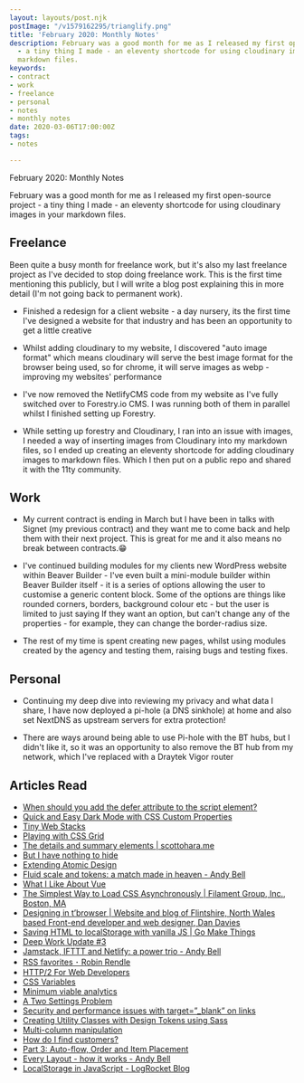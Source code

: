 ```yaml
---
layout: layouts/post.njk
postImage: "/v1579162295/trianglify.png"
title: 'February 2020: Monthly Notes'
description: February was a good month for me as I released my first open-source project
  - a tiny thing I made - an eleventy shortcode for using cloudinary images in your
  markdown files.
keywords:
- contract
- work
- freelance
- personal
- notes
- monthly notes
date: 2020-03-06T17:00:00Z
tags:
- notes

---
```

February 2020: Monthly Notes

February was a good month for me as I released my first open-source project - a tiny thing I made - an eleventy shortcode for using cloudinary images in your markdown files.

## Freelance
Been quite a busy month for freelance work, but it's also my last freelance project as I've decided to stop doing freelance work. This is the first time mentioning this publicly, but I will write a blog post explaining this in more detail (I'm not going back to permanent work).

- Finished a redesign for a client website - a day nursery, its the first time I've designed a website for that industry and has been an opportunity to get a little creative

- Whilst adding cloudinary to my website, I discovered "auto image format" which means cloudinary will serve the best image format for the browser being used, so for chrome, it will serve images as webp - improving my websites' performance

- I've now removed the NetlifyCMS code from my website as I've fully switched over to Forestry.io CMS. I was running both of them in parallel whilst I finished setting up Forestry.

- While setting up forestry and Cloudinary, I ran into an issue with images, I needed a way of inserting images from Cloudinary into my markdown files, so I ended up creating an eleventy shortcode for adding cloudinary images to markdown files. Which I then put on a public repo and shared it with the 11ty community.

## Work
- My current contract is ending in March but I have been in talks with Signet (my previous contract) and they want me to come back and help them with their next project. This is great for me and it also means no break between contracts.😁

- I've continued building modules for my clients new WordPress website within Beaver Builder - I've even built a mini-module builder within Beaver Builder itself - it is a series of options allowing the user to customise a generic content block. Some of the options are things like rounded corners, borders, background colour etc - but the user is limited to just saying If they want an option, but can't change any of the properties - for example, they can change the border-radius size. 

- The rest of my time is spent creating new pages, whilst using modules created by the agency and testing them, raising bugs and testing fixes.

## Personal
- Continuing my deep dive into reviewing my privacy and what data I share, I have now deployed a pi-hole (a DNS sinkhole) at home and also set NextDNS as upstream servers for extra protection!

- There are ways around being able to use Pi-hole with the BT hubs, but I didn't like it, so it was an opportunity to also remove the BT hub from my network, which I've replaced with a Draytek Vigor router

## Articles Read
- [When should you add the defer attribute to the script element?](https://gomakethings.com/when-should-you-add-the-defer-attribute-to-the-script-element/ "When should you add the defer attribute to the script element?")
- [Quick and Easy Dark Mode with CSS Custom Properties](https://css-irl.info/quick-and-easy-dark-mode-with-css-custom-properties/ "Quick and Easy Dark Mode with CSS Custom Properties")
- [Tiny Web Stacks](https://cloudfour.com/thinks/tiny-web-stacks/ "Tiny Web Stacks")
- [Playing with CSS Grid](https://snook.ca/archives/html_and_css/playing-with-css-grid "Playing with CSS Grid")
- [The details and summary elements | scottohara.me](https://www.scottohara.me/blog/2018/09/03/details-and-summary.html "The details and summary elements | scottohara.me")
- [But I have nothing to hide](https://pjrvs.com/hide "But I have nothing to hide")
- [Extending Atomic Design](http://bradfrost.com/blog/post/extending-atomic-design/ "Extending Atomic Design")
- [Fluid scale and tokens: a match made in heaven - Andy Bell](https://hankchizljaw.com/wrote/fluid-scale-and-tokens:-a-match-made-in-heaven/ "Fluid scale and tokens: a match made in heaven - Andy Bell")
- [What I Like About Vue](https://daverupert.com/2019/07/what-i-like-about-vue/ "What I Like About Vue")
- [The Simplest Way to Load CSS Asynchronously | Filament Group, Inc., Boston, MA](https://www.filamentgroup.com/lab/load-css-simpler/ "The Simplest Way to Load CSS Asynchronously | Filament Group, Inc., Boston, MA")
- [Designing in t’browser | Website and blog of Flintshire, North Wales based Front-end developer and web designer, Dan Davies](https://www.dan-davies.co.uk/designing-in-tbrowser "Designing in t’browser | Website and blog of Flintshire, North Wales based Front-end developer and web designer, Dan Davies")
- [Saving HTML to localStorage with vanilla JS | Go Make Things](https://gomakethings.com/saving-html-to-localstorage-with-vanilla-js/ "Saving HTML to localStorage with vanilla JS | Go Make Things")
- [Deep Work Update #3](https://bradfrost.com/blog/post/deep-work-update-3/ "Deep Work Update #3")
- [Jamstack, IFTTT and Netlify: a power trio - Andy Bell](https://hankchizljaw.com/wrote/jamstack-ifttt-and-netlify:-a-power-trio/ "Jamstack, IFTTT and Netlify: a power trio - Andy Bell")
- [RSS favorites ･ Robin Rendle](https://www.robinrendle.com/notes/rss-favorites.html "RSS favorites ･ Robin Rendle")
- [HTTP/2 For Web Developers](https://blog.cloudflare.com/http-2-for-web-developers/ "HTTP/2 For Web Developers")
- [CSS Variables](https://dev.to/samanthaming/css-variables-8di "CSS Variables")
- [Minimum viable analytics](https://david.darn.es/article/2020/02/23/minimum-viable-analytics/ "Minimum viable analytics")
- [A Two Settings Problem](https://daverupert.com/2020/02/a-two-settings-problem/ "A Two Settings Problem")
- [Security and performance issues with target=”_blank” on links](https://kbarker.dev/2020/02/24/security-and-performance-issues-with-target-blank-on-links.html "Security and performance issues with target=”_blank” on links")
- [Creating Utility Classes with Design Tokens using Sass](https://alwaystwisted.com/articles/creating-utility-classes-with-design-tokens-using-sass "Creating Utility Classes with Design Tokens using Sass")
- [Multi-column manipulation](https://every-layout.dev/blog/multi-column-manipulation/ "Multi-column manipulation")
- [How do I find customers?](https://justinjackson.ca/find "How do I find customers?")
- [Part 3: Auto-flow, Order and Item Placement](https://css-irl.info/debugging-css-grid-part-3-auto-flow-order-and-item-placement/ "Part 3: Auto-flow, Order and Item Placement")
- [Every Layout - how it works - Andy Bell](https://andy-bell.design/wrote/every-layout-how-it-works/ "Every Layout - how it works - Andy Bell")
- [LocalStorage in JavaScript - LogRocket Blog](https://blog.logrocket.com/the-complete-guide-to-using-localstorage-in-javascript-apps-ba44edb53a36/ "LocalStorage in JavaScript - LogRocket Blog")